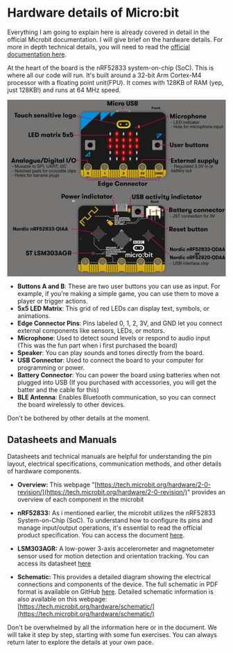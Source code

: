 # Hardware details of Micro:bit

Everything I am going to explain here is already covered in detail in the official Microbit documentation.  I will give brief on the hardware details.  For more in depth technical details, you will need to read the [official documentation here](https://tech.microbit.org/hardware/2-0-revision/).

At the heart of the board is the nRF52833 system-on-chip (SoC). This is where all our code will run. It's built around a 32-bit Arm Cortex-M4 processor with a floating point unit(FPU). It comes with 128KB of RAM (yep, just 128KB!) and runs at 64 MHz speed.

<a href ="./images/microbit-hardware-details.jpg"><img alt="microbit details" style="display: block; margin: auto;" src="./images/microbit-hardware-details.jpg"/></a>

- **Buttons A and B**: These are two user buttons you can use as input. For example, if you're making a simple game, you can use them to move a player or trigger actions.
- **5x5 LED Matrix**: This grid of red LEDs can display text, symbols, or animations.
- **Edge Connector Pins**: Pins labeled 0, 1, 2, 3V, and GND let you connect external components like sensors, LEDs, or motors.
- **Microphone**: Used to detect sound levels or respond to audio input (This was the fun part when i first purchased the board)
- **Speaker**: You can play sounds and tones directly from the board.
- **USB Connector**: Used to connect the board to your computer for programming or power.
- **Battery Connector**: You can power the board using batteries when not plugged into USB (If you purchased with accessories, you will get the batter and the cable for this)
- **BLE Antenna**: Enables Bluetooth communication, so you can connect the board wirelessly to other devices.

Don't be bothered by other details at the moment. 


## Datasheets and Manuals

Datasheets and technical manuals are helpful for understanding the pin layout, electrical specifications, communication methods, and other details of hardware components.

- **Overview:** This webpage "[https://tech.microbit.org/hardware/2-0-revision/](https://tech.microbit.org/hardware/2-0-revision/)" provides an overview of each component in the microbit 

- **nRF52833:** As i mentioned earlier, the microbit utilizes the nRF52833 System-on-Chip (SoC). To understand how to configure its pins and manage input/output operations, it's essential to read the official product specification. You can access the document [here](https://docs.nordicsemi.com/bundle/ps_nrf52833/page/keyfeatures_html5.html).

- **LSM303AGR:** A low-power 3-axis accelerometer and magnetometer sensor used for motion detection and orientation tracking. You can access its datasheet [here](https://www.st.com/en/mems-and-sensors/lsm303agr.html)

- **Schematic:** This provides a detailed diagram showing the electrical connections and components of the device. The full schematic in PDF format is available on GitHub [here](https://github.com/microbit-foundation/microbit-v2-hardware/blob/main/V2.00/MicroBit_V2.0.0_S_schematic.PDF). Detailed schematic information is also available on this webpage: [https://tech.microbit.org/hardware/schematic/](https://tech.microbit.org/hardware/schematic/)

Don't be overwhelmed by all the information here or in the document. We will take it step by step, starting with some fun exercises. You can always return later to explore the details at your own pace.
